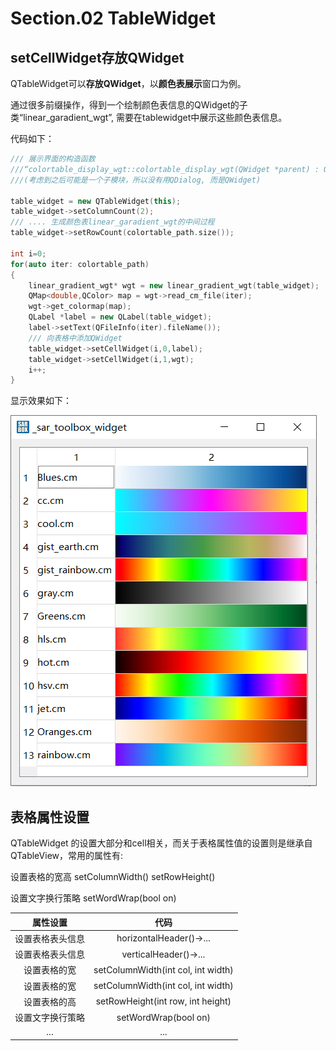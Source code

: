 # Section.02 TableWidget

<!-- @import "[TOC]" {cmd="toc" depthFrom=1 depthTo=6 orderedList=false} -->

## setCellWidget存放QWidget

QTableWidget可以**存放QWidget**，以**颜色表展示**窗口为例。

通过很多前缀操作，得到一个绘制颜色表信息的QWidget的子类“linear_garadient_wgt”, 需要在tablewidget中展示这些颜色表信息。

代码如下：

```C++
/// 展示界面的构造函数
///“colortable_display_wgt::colortable_display_wgt(QWidget *parent) : QWidget(parent)”中
///(考虑到之后可能是一个子模块，所以没有用QDialog, 而是QWidget)

table_widget = new QTableWidget(this);
table_widget->setColumnCount(2);
/// .... 生成颜色表linear_garadient_wgt的中间过程
table_widget->setRowCount(colortable_path.size());

int i=0;
for(auto iter: colortable_path)
{
    linear_gradient_wgt* wgt = new linear_gradient_wgt(table_widget);
    QMap<double,QColor> map = wgt->read_cm_file(iter);
    wgt->get_colormap(map);
    QLabel *label = new QLabel(table_widget);
    label->setText(QFileInfo(iter).fileName());
    /// 向表格中添加QWidget
    table_widget->setCellWidget(i,0,label);
    table_widget->setCellWidget(i,1,wgt);
    i++;
}

```

显示效果如下：

<img src="./pics/qtablewidget_1.png">

## 表格属性设置

QTableWidget 的设置大部分和cell相关，而关于表格属性值的设置则是继承自QTableView，常用的属性有:

设置表格的宽高 setColumnWidth()  setRowHeight()

设置文字换行策略 setWordWrap(bool on)

|属性设置           |代码                               |
| :--------------: | :-------------------------------: |
|设置表格表头信息   |horizontalHeader()->...            |
|设置表格表头信息   |verticalHeader()->...              |
|设置表格的宽       |setColumnWidth(int col, int width) |
|设置表格的宽       |setColumnWidth(int col, int width) |
|设置表格的高       |setRowHeight(int row, int height)  |
|设置文字换行策略   |setWordWrap(bool on)               |
|...                |...                               |
